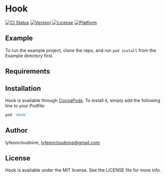 # Hook

[![CI Status](https://img.shields.io/travis/lyfeoncloudnine/Hook.svg?style=flat)](https://travis-ci.org/lyfeoncloudnine/Hook)
[![Version](https://img.shields.io/cocoapods/v/Hook.svg?style=flat)](https://cocoapods.org/pods/Hook)
[![License](https://img.shields.io/cocoapods/l/Hook.svg?style=flat)](https://cocoapods.org/pods/Hook)
[![Platform](https://img.shields.io/cocoapods/p/Hook.svg?style=flat)](https://cocoapods.org/pods/Hook)

## Example

To run the example project, clone the repo, and run `pod install` from the Example directory first.

## Requirements

## Installation

Hook is available through [CocoaPods](https://cocoapods.org). To install
it, simply add the following line to your Podfile:

```ruby
pod 'Hook'
```

## Author

lyfeoncloudnine, lyfeoncloudnine@gmail.com

## License

Hook is available under the MIT license. See the LICENSE file for more info.
